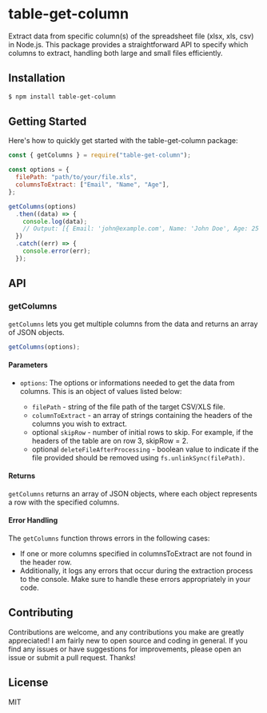 # table-get-column

Extract data from specific column(s) of the spreadsheet file (xlsx, xls, csv) in Node.js. This package provides a straightforward API to specify which columns to extract, handling both large and small files efficiently.

## Installation

```sh
$ npm install table-get-column
```

## Getting Started

Here's how to quickly get started with the table-get-column package:

```js
const { getColumns } = require("table-get-column");

const options = {
  filePath: "path/to/your/file.xls",
  columnsToExtract: ["Email", "Name", "Age"],
};

getColumns(options)
  .then((data) => {
    console.log(data);
    // Output: [{ Email: 'john@example.com', Name: 'John Doe', Age: 25 }, { Email: 'jane@example.com', Name: 'Jane Smith', Age: 30 }, ...]
  })
  .catch((err) => {
    console.error(err);
  });
```

## API

### getColumns

`getColumns` lets you get multiple columns from the data and returns an array of JSON objects.

```js
getColumns(options);
```

#### Parameters

- `options`: The options or informations needed to get the data from columns. This is an object of values listed below:

  - `filePath` - string of the file path of the target CSV/XLS file.
  - `columnToExtract` - an array of strings containing the headers of the columns you wish to extract.
  - optional `skipRow` - number of initial rows to skip. For example, if the headers of the table are on row 3, skipRow = 2.
  - optional `deleteFileAfterProcessing` - boolean value to indicate if the file provided should be removed using `fs.unlinkSync(filePath)`.

#### Returns

`getColumns` returns an array of JSON objects, where each object represents a row with the specified columns.

#### Error Handling

The `getColumns` function throws errors in the following cases:

- If one or more columns specified in columnsToExtract are not found in the header row.
- Additionally, it logs any errors that occur during the extraction process to the console. Make sure to handle these errors appropriately in your code.

## Contributing

Contributions are welcome, and any contributions you make are greatly appreciated! I am fairly new to open source and coding in general. If you find any issues or have suggestions for improvements, please open an issue or submit a pull request. Thanks!

## License

MIT
